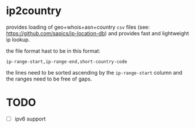 # ip2country

provides loading of geo+whois+asn+country `csv` files (see: https://github.com/sapics/ip-location-db) and provides fast and lightweight ip lookup.

the file format hast to be in this format:
```
ip-range-start,ip-range-end,short-country-code
```

the lines need to be sorted ascending by the `ip-range-start` column and the ranges need to be free of gaps.

# TODO

* [ ] ipv6 support